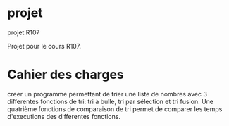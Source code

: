 # projet
projet R107

Projet pour le cours R107. 

# Cahier des charges

creer un programme permettant de trier une liste de nombres avec 3 differentes fonctions de tri: tri à bulle, tri par sélection et tri fusion. 
Une quatrième fonctions de comparaison de tri permet de comparer les temps d'executions des differentes fonctions.
